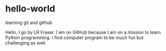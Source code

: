 # hello-world
learning git and github

Hello, I go by LR Fraser. I am on GitHub because I am on a mission to learn Python programming.
I find computer program to be much fun but challenging as well.
